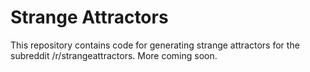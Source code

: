 # Strange Attractors

This repository contains code for generating strange attractors for the subreddit /r/strangeattractors. More coming soon.
